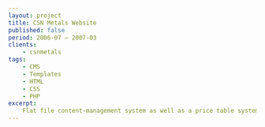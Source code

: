 ```yaml
---
layout: project
title: CSN Metals Website
published: false
period: 2006-07 – 2007-03
clients:
    - csnmetals
tags:
    - CMS
    - Templates
    - HTML
    - CSS
    - PHP
excerpt:
    Flat file content-management system as well as a price table system and templates for the company.
---
```

